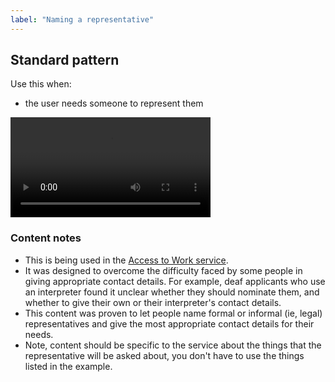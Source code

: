 ```yaml
---
label: "Naming a representative"
---
```


<h2 id="standard-pattern">Standard pattern</h2>

<p>Use this when:</p>

<ul>
	<li>the user needs someone to represent them</li>
</ul>

<div class="demo">
	<video width="320" autoplay loop>
	  <source src="/images/content/patterns/name-a-rep.mp4" type="video/mp4" />
	  <source src="/images/content/patterns/name-a-rep.ogg" type="video/ogg" />
	  Your browser does not support the video tag.
	</video>
</div>

<h3 id="standard-pattern-content-notes">Content notes</h3>

<ul>
	<li>This is being used in the <a href="http://dwp-digital-services.herokuapp.com/projects/5/apply_for_an_access_to_work_grant">Access to Work service</a>.</li>
	<li>It was designed to overcome the difficulty faced by some people in giving appropriate contact details. For example, deaf applicants who use an interpreter found it unclear whether they should nominate them, and whether to give their own or their interpreter's contact details.</li>
	<li>This content was proven to let people name formal or informal (ie, legal) representatives and give the most appropriate contact details for their needs.</li>
	<li>Note, content should be specific to the service about the things that the representative will be asked about, you don't have to use the things listed in the example.</li>
</ul>
